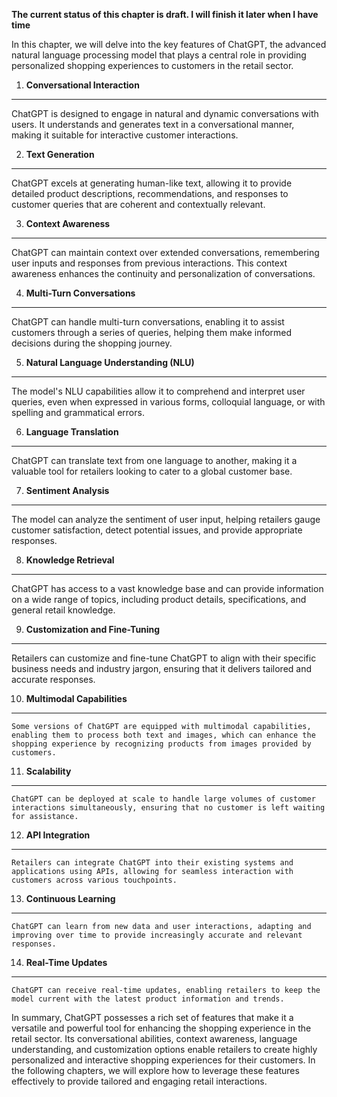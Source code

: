 **The current status of this chapter is draft. I will finish it later when I have time**

In this chapter, we will delve into the key features of ChatGPT, the advanced natural language processing model that plays a central role in providing personalized shopping experiences to customers in the retail sector.

1. **Conversational Interaction**
---------------------------------

ChatGPT is designed to engage in natural and dynamic conversations with users. It understands and generates text in a conversational manner, making it suitable for interactive customer interactions.

2. **Text Generation**
----------------------

ChatGPT excels at generating human-like text, allowing it to provide detailed product descriptions, recommendations, and responses to customer queries that are coherent and contextually relevant.

3. **Context Awareness**
------------------------

ChatGPT can maintain context over extended conversations, remembering user inputs and responses from previous interactions. This context awareness enhances the continuity and personalization of conversations.

4. **Multi-Turn Conversations**
-------------------------------

ChatGPT can handle multi-turn conversations, enabling it to assist customers through a series of queries, helping them make informed decisions during the shopping journey.

5. **Natural Language Understanding (NLU)**
-------------------------------------------

The model's NLU capabilities allow it to comprehend and interpret user queries, even when expressed in various forms, colloquial language, or with spelling and grammatical errors.

6. **Language Translation**
---------------------------

ChatGPT can translate text from one language to another, making it a valuable tool for retailers looking to cater to a global customer base.

7. **Sentiment Analysis**
-------------------------

The model can analyze the sentiment of user input, helping retailers gauge customer satisfaction, detect potential issues, and provide appropriate responses.

8. **Knowledge Retrieval**
--------------------------

ChatGPT has access to a vast knowledge base and can provide information on a wide range of topics, including product details, specifications, and general retail knowledge.

9. **Customization and Fine-Tuning**
------------------------------------

Retailers can customize and fine-tune ChatGPT to align with their specific business needs and industry jargon, ensuring that it delivers tailored and accurate responses.

10. **Multimodal Capabilities**
-------------------------------

    Some versions of ChatGPT are equipped with multimodal capabilities, enabling them to process both text and images, which can enhance the shopping experience by recognizing products from images provided by customers.

11. **Scalability**
-------------------

    ChatGPT can be deployed at scale to handle large volumes of customer interactions simultaneously, ensuring that no customer is left waiting for assistance.

12. **API Integration**
-----------------------

    Retailers can integrate ChatGPT into their existing systems and applications using APIs, allowing for seamless interaction with customers across various touchpoints.

13. **Continuous Learning**
---------------------------

    ChatGPT can learn from new data and user interactions, adapting and improving over time to provide increasingly accurate and relevant responses.

14. **Real-Time Updates**
-------------------------

    ChatGPT can receive real-time updates, enabling retailers to keep the model current with the latest product information and trends.

In summary, ChatGPT possesses a rich set of features that make it a versatile and powerful tool for enhancing the shopping experience in the retail sector. Its conversational abilities, context awareness, language understanding, and customization options enable retailers to create highly personalized and interactive shopping experiences for their customers. In the following chapters, we will explore how to leverage these features effectively to provide tailored and engaging retail interactions.
